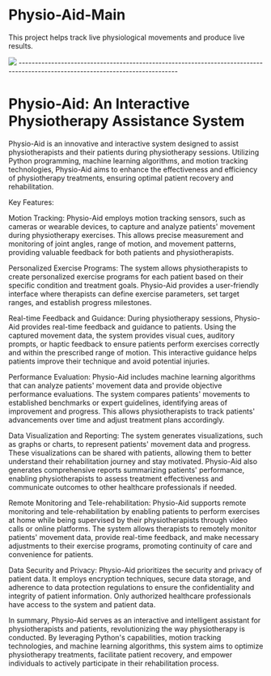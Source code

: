 # Physio-Aid-Main
This project helps track live physiological movements and produce live results.

<img src="https://storage.googleapis.com/eluna_ai/generated_images/6b2b36c004a8e2e98311a78068aa2412.png">
-------------------------------------------------------------------------------------------------------------------------------


<h1> Physio-Aid: An Interactive Physiotherapy Assistance System </h1>

Physio-Aid is an innovative and interactive system designed to assist physiotherapists and their patients during physiotherapy sessions. Utilizing Python programming, machine learning algorithms, and motion tracking technologies, Physio-Aid aims to enhance the effectiveness and efficiency of physiotherapy treatments, ensuring optimal patient recovery and rehabilitation.

Key Features:

Motion Tracking: Physio-Aid employs motion tracking sensors, such as cameras or wearable devices, to capture and analyze patients' movement during physiotherapy exercises. This allows precise measurement and monitoring of joint angles, range of motion, and movement patterns, providing valuable feedback for both patients and physiotherapists.

Personalized Exercise Programs: The system allows physiotherapists to create personalized exercise programs for each patient based on their specific condition and treatment goals. Physio-Aid provides a user-friendly interface where therapists can define exercise parameters, set target ranges, and establish progress milestones.

Real-time Feedback and Guidance: During physiotherapy sessions, Physio-Aid provides real-time feedback and guidance to patients. Using the captured movement data, the system provides visual cues, auditory prompts, or haptic feedback to ensure patients perform exercises correctly and within the prescribed range of motion. This interactive guidance helps patients improve their technique and avoid potential injuries.

Performance Evaluation: Physio-Aid includes machine learning algorithms that can analyze patients' movement data and provide objective performance evaluations. The system compares patients' movements to established benchmarks or expert guidelines, identifying areas of improvement and progress. This allows physiotherapists to track patients' advancements over time and adjust treatment plans accordingly.

Data Visualization and Reporting: The system generates visualizations, such as graphs or charts, to represent patients' movement data and progress. These visualizations can be shared with patients, allowing them to better understand their rehabilitation journey and stay motivated. Physio-Aid also generates comprehensive reports summarizing patients' performance, enabling physiotherapists to assess treatment effectiveness and communicate outcomes to other healthcare professionals if needed.

Remote Monitoring and Tele-rehabilitation: Physio-Aid supports remote monitoring and tele-rehabilitation by enabling patients to perform exercises at home while being supervised by their physiotherapists through video calls or online platforms. The system allows therapists to remotely monitor patients' movement data, provide real-time feedback, and make necessary adjustments to their exercise programs, promoting continuity of care and convenience for patients.

Data Security and Privacy: Physio-Aid prioritizes the security and privacy of patient data. It employs encryption techniques, secure data storage, and adherence to data protection regulations to ensure the confidentiality and integrity of patient information. Only authorized healthcare professionals have access to the system and patient data.

In summary, Physio-Aid serves as an interactive and intelligent assistant for physiotherapists and patients, revolutionizing the way physiotherapy is conducted. By leveraging Python's capabilities, motion tracking technologies, and machine learning algorithms, this system aims to optimize physiotherapy treatments, facilitate patient recovery, and empower individuals to actively participate in their rehabilitation process.
